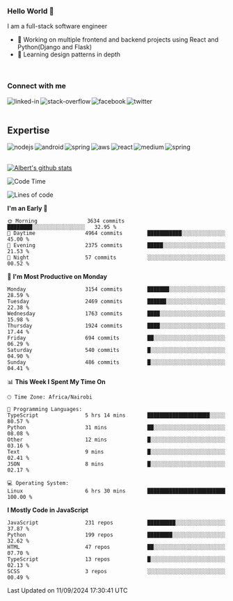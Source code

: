 

### Hello World 👋
I am a full-stack software engineer
- 🔭 Working on multiple frontend and backend projects using React and Python(Django and Flask)
- 🌱 Learning design patterns in depth

<br>

### Connect with me

[<img align="left" alt="linked-in" src="https://img.shields.io/badge/linkedin-%230077B5.svg?&style=for-the-badge&logo=linkedin&logoColor=white" />](https://www.linkedin.com/in/albert-byrone/)

<!-- [<img align="left" alt="medium" src="https://img.shields.io/badge/medium-%2312100E.svg?&style=for-the-badge&logo=medium&logoColor=white" />](https://56faisal.medium.com/) -->

[<img align="left" alt="stack-overflow" src="https://img.shields.io/badge/stack%20overflow-FE7A16?logo=stack-overflow&logoColor=white&style=for-the-badge" />](https://stackoverflow.com/users/11916317/albert-byrone)

[<img align="left" alt="facebook" src="https://img.shields.io/badge/facebook-%231877F2.svg?&style=for-the-badge&logo=facebook&logoColor=white" />](https://web.facebook.com/albert.byrone.1/)

[<img align="left" alt="twitter" src="https://img.shields.io/badge/twitter-%231DA1F2.svg?&style=for-the-badge&logo=twitter&logoColor=white" />](https://twitter.com/byrone_albert)

<br>

<br>

## Expertise
<img align="left" alt="nodejs" src="https://img.shields.io/badge/python%20-%2343853D.svg?&style=for-the-badge&logo=node.js&logoColor=white" />
<img align="left" alt="android" src="https://img.shields.io/badge/Flask-3DDC84?logo=android&logoColor=white&style=for-the-badge" />
<img align="left" alt="spring" src="https://img.shields.io/badge/drf%20-%236DB33F.svg?&style=for-the-badge&logo=spring&logoColor=white" />
<img align="left" alt="aws" src="https://img.shields.io/badge/django%20AWS-%23232F3E?logo=amazon-aws&logoColor=white&style=for-the-badge" />
<img align="left" alt="react" src="https://img.shields.io/badge/react%20-%2320232a.svg?&style=for-the-badge&logo=react&logoColor=%2361DAFB" />
<img align="left" alt="medium" src="https://img.shields.io/badge/Angular-%23316192.svg?&style=for-the-badge&logo=postgresql&logoColor=white" />
<img align="left" alt="spring" src="https://img.shields.io/badge/Javascript%20-%236DB33F.svg?&style=for-the-badge&logo=spring&logoColor=white" />
<br>
<br>


[![Albert's github stats](https://github-readme-stats.vercel.app/api?username=Albert-Byrone&count_private=true&show_icons=true&theme=radical&hide_rank=false)](https://github.com/anuraghazra/github-readme-stats)

<!-- [![Top Langs](https://github-readme-stats.vercel.app/api/top-langs/?username=Albert-Byrone&layout=compact)](https://github.com/anuraghazra/github-readme-stats) -->

<!--
**Albert-Byrone/Albert-Byrone** is a ✨ _special_ ✨ repository because its `README.md` (this file) appears on your GitHub profile.

Here are some ideas to get you started:

- 🔭 I’m currently working on ...
- 🌱 I’m currently learning ...
- 👯 I’m looking to collaborate on ...
- 🤔 I’m looking for help with ...
- 💬 Ask me about ...
- 📫 How to reach me: ...
- 😄 Pronouns: ...
- ⚡ Fun fact: ...
-->


<!--START_SECTION:waka-->
![Code Time](http://img.shields.io/badge/Code%20Time-1%2C404%20hrs%2042%20mins-blue)

![Lines of code](https://img.shields.io/badge/From%20Hello%20World%20I%27ve%20Written-65.6%20million%20lines%20of%20code-blue)

**I'm an Early 🐤** 

```text
🌞 Morning                3634 commits        ████████░░░░░░░░░░░░░░░░░   32.95 % 
🌆 Daytime                4964 commits        ███████████░░░░░░░░░░░░░░   45.00 % 
🌃 Evening                2375 commits        █████░░░░░░░░░░░░░░░░░░░░   21.53 % 
🌙 Night                  57 commits          ░░░░░░░░░░░░░░░░░░░░░░░░░   00.52 % 
```
📅 **I'm Most Productive on Monday** 

```text
Monday                   3154 commits        ███████░░░░░░░░░░░░░░░░░░   28.59 % 
Tuesday                  2469 commits        ██████░░░░░░░░░░░░░░░░░░░   22.38 % 
Wednesday                1763 commits        ████░░░░░░░░░░░░░░░░░░░░░   15.98 % 
Thursday                 1924 commits        ████░░░░░░░░░░░░░░░░░░░░░   17.44 % 
Friday                   694 commits         ██░░░░░░░░░░░░░░░░░░░░░░░   06.29 % 
Saturday                 540 commits         █░░░░░░░░░░░░░░░░░░░░░░░░   04.90 % 
Sunday                   486 commits         █░░░░░░░░░░░░░░░░░░░░░░░░   04.41 % 
```


📊 **This Week I Spent My Time On** 

```text
🕑︎ Time Zone: Africa/Nairobi

💬 Programming Languages: 
TypeScript               5 hrs 14 mins       ████████████████████░░░░░   80.57 % 
Python                   31 mins             ██░░░░░░░░░░░░░░░░░░░░░░░   08.08 % 
Other                    12 mins             █░░░░░░░░░░░░░░░░░░░░░░░░   03.16 % 
Text                     9 mins              █░░░░░░░░░░░░░░░░░░░░░░░░   02.41 % 
JSON                     8 mins              █░░░░░░░░░░░░░░░░░░░░░░░░   02.17 % 

💻 Operating System: 
Linux                    6 hrs 30 mins       █████████████████████████   100.00 % 
```

**I Mostly Code in JavaScript** 

```text
JavaScript               231 repos           █████████░░░░░░░░░░░░░░░░   37.87 % 
Python                   199 repos           ████████░░░░░░░░░░░░░░░░░   32.62 % 
HTML                     47 repos            ██░░░░░░░░░░░░░░░░░░░░░░░   07.70 % 
TypeScript               13 repos            █░░░░░░░░░░░░░░░░░░░░░░░░   02.13 % 
SCSS                     3 repos             ░░░░░░░░░░░░░░░░░░░░░░░░░   00.49 % 
```




 Last Updated on 11/09/2024 17:30:41 UTC
<!--END_SECTION:waka-->

